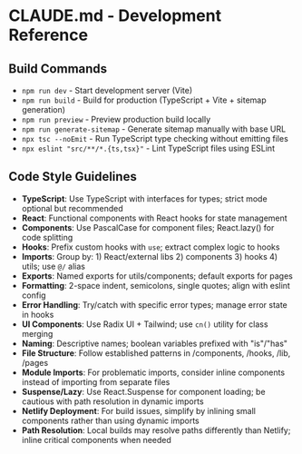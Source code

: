 # CLAUDE.md - Development Reference

## Build Commands
- `npm run dev` - Start development server (Vite)
- `npm run build` - Build for production (TypeScript + Vite + sitemap generation)
- `npm run preview` - Preview production build locally
- `npm run generate-sitemap` - Generate sitemap manually with base URL
- `npx tsc --noEmit` - Run TypeScript type checking without emitting files
- `npx eslint "src/**/*.{ts,tsx}"` - Lint TypeScript files using ESLint

## Code Style Guidelines
- **TypeScript**: Use TypeScript with interfaces for types; strict mode optional but recommended
- **React**: Functional components with React hooks for state management
- **Components**: Use PascalCase for component files; React.lazy() for code splitting
- **Hooks**: Prefix custom hooks with `use`; extract complex logic to hooks
- **Imports**: Group by: 1) React/external libs 2) components 3) hooks 4) utils; use `@/` alias
- **Exports**: Named exports for utils/components; default exports for pages
- **Formatting**: 2-space indent, semicolons, single quotes; align with eslint config
- **Error Handling**: Try/catch with specific error types; manage error state in hooks
- **UI Components**: Use Radix UI + Tailwind; use `cn()` utility for class merging
- **Naming**: Descriptive names; boolean variables prefixed with "is"/"has"
- **File Structure**: Follow established patterns in /components, /hooks, /lib, /pages
- **Module Imports**: For problematic imports, consider inline components instead of importing from separate files
- **Suspense/Lazy**: Use React.Suspense for component loading; be cautious with path resolution in dynamic imports
- **Netlify Deployment**: For build issues, simplify by inlining small components rather than using dynamic imports
- **Path Resolution**: Local builds may resolve paths differently than Netlify; inline critical components when needed